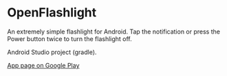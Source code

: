 # OpenFlashlight #

An extremely simple flashlight for Android. Tap the notification or press the Power button twice to turn the flashlight off.

Android Studio project (gradle).

[App page on Google Play](https://play.google.com/store/apps/details?id=org.sonnayasomnambula.openflashlight)
